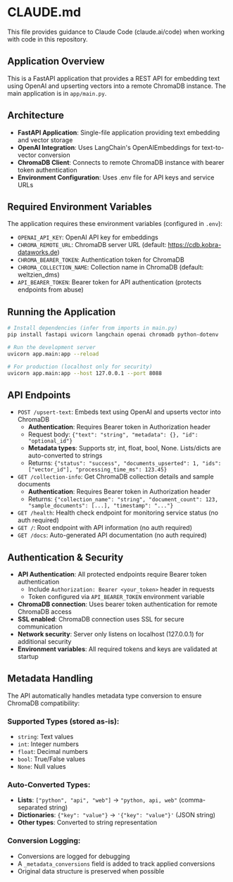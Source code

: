 # CLAUDE.md

This file provides guidance to Claude Code (claude.ai/code) when working with code in this repository.

## Application Overview

This is a FastAPI application that provides a REST API for embedding text using OpenAI and upserting vectors into a remote ChromaDB instance. The main application is in `app/main.py`.

## Architecture

- **FastAPI Application**: Single-file application providing text embedding and vector storage
- **OpenAI Integration**: Uses LangChain's OpenAIEmbeddings for text-to-vector conversion
- **ChromaDB Client**: Connects to remote ChromaDB instance with bearer token authentication
- **Environment Configuration**: Uses .env file for API keys and service URLs

## Required Environment Variables

The application requires these environment variables (configured in `.env`):
- `OPENAI_API_KEY`: OpenAI API key for embeddings
- `CHROMA_REMOTE_URL`: ChromaDB server URL (default: https://cdb.kobra-dataworks.de)
- `CHROMA_BEARER_TOKEN`: Authentication token for ChromaDB
- `CHROMA_COLLECTION_NAME`: Collection name in ChromaDB (default: weltzien_dms)
- `API_BEARER_TOKEN`: Bearer token for API authentication (protects endpoints from abuse)

## Running the Application

```bash
# Install dependencies (infer from imports in main.py)
pip install fastapi uvicorn langchain openai chromadb python-dotenv

# Run the development server
uvicorn app.main:app --reload

# For production (localhost only for security)
uvicorn app.main:app --host 127.0.0.1 --port 8088
```

## API Endpoints

- `POST /upsert-text`: Embeds text using OpenAI and upserts vector into ChromaDB
  - **Authentication**: Requires Bearer token in Authorization header
  - Request body: `{"text": "string", "metadata": {}, "id": "optional_id"}`
  - **Metadata types**: Supports str, int, float, bool, None. Lists/dicts are auto-converted to strings
  - Returns: `{"status": "success", "documents_upserted": 1, "ids": ["vector_id"], "processing_time_ms": 123.45}`
- `GET /collection-info`: Get ChromaDB collection details and sample documents
  - **Authentication**: Requires Bearer token in Authorization header
  - Returns: `{"collection_name": "string", "document_count": 123, "sample_documents": [...], "timestamp": "..."}`
- `GET /health`: Health check endpoint for monitoring service status (no auth required)
- `GET /`: Root endpoint with API information (no auth required)
- `GET /docs`: Auto-generated API documentation (no auth required)

## Authentication & Security

- **API Authentication**: All protected endpoints require Bearer token authentication
  - Include `Authorization: Bearer <your_token>` header in requests
  - Token configured via `API_BEARER_TOKEN` environment variable
- **ChromaDB connection**: Uses bearer token authentication for remote ChromaDB access
- **SSL enabled**: ChromaDB connection uses SSL for secure communication
- **Network security**: Server only listens on localhost (127.0.0.1) for additional security
- **Environment variables**: All required tokens and keys are validated at startup

## Metadata Handling

The API automatically handles metadata type conversion to ensure ChromaDB compatibility:

### **Supported Types** (stored as-is):
- `string`: Text values
- `int`: Integer numbers  
- `float`: Decimal numbers
- `bool`: True/False values
- `None`: Null values

### **Auto-Converted Types**:
- **Lists**: `["python", "api", "web"]` → `"python, api, web"` (comma-separated string)
- **Dictionaries**: `{"key": "value"}` → `'{"key": "value"}'` (JSON string)
- **Other types**: Converted to string representation

### **Conversion Logging**:
- Conversions are logged for debugging
- A `_metadata_conversions` field is added to track applied conversions
- Original data structure is preserved when possible